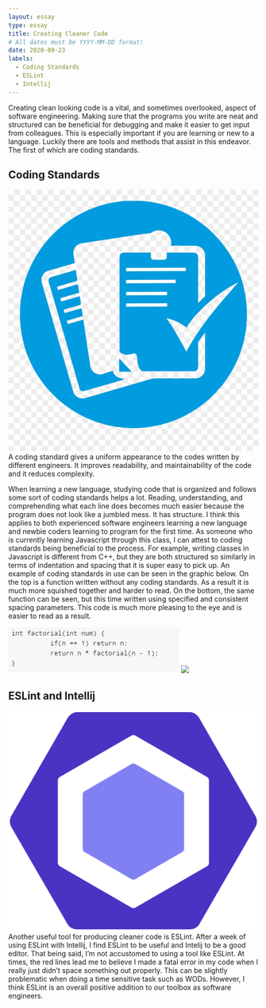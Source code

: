 ```yaml
---
layout: essay
type: essay
title: Creating Cleaner Code
# All dates must be YYYY-MM-DD format!
date: 2020-09-23
labels:
  - Coding Standards 
  - ESLint
  - Intellij
---
```


Creating clean looking code is a vital, and sometimes overlooked, aspect of software engineering. Making sure that the programs you write are neat and structured can be beneficial for debugging and make it easier to get input from colleagues. This is especially important if you are learning or new to a language. Luckily there are tools and methods that assist in this endeavor. The first of which are coding standards. 

## Coding Standards 

<img class="ui tiny left floated image" src="../images/coding_stand_logo.png">
A coding standard gives a uniform appearance to the codes written by different engineers. It improves readability, and maintainability of the code and it reduces complexity.

 When learning a new language, studying code that is organized and follows some sort of coding standards helps a lot. Reading, understanding, and comprehending what each line does becomes much easier because the program does not look like a jumbled mess. It has structure. I think this applies to both experienced software engineers learning a new language and newbie coders learning to program for the first time. 
As someone who is currently learning Javascript through this class, I can attest to coding standards being beneficial to the process. For example, writing classes in Javascript is different from C++, but they are both structured so similarly in terms of indentation and spacing that it is super easy to pick up.
An example of coding standards in use can be seen in the graphic below. On the top is a function written without any coding standards. As a result it is much more squished together and harder to read. On the bottom, the same function can be seen, but this time written using specified and consistent spacing parameters. This code is much more pleasing to the eye and is easier to read as a result. 

<div class="ui medium rounded images">
  <img class="ui image" src="../images/bad_code.png">
  <img class="ui image" src="../images/good_cod.png">
</div>

## ESLint and Intellij

<img class="ui tiny left floated image" src="../images/eslint_logo.png">
Another useful tool for producing cleaner code is ESLint. After a week of using ESLint with Intellij, I find ESLint to be useful and Intelij to be a good editor. That being said, I’m not accustomed to using a tool like ESLint. At times, the red lines lead me to believe I made a fatal error in my code when I really just didn’t space something out properly. This can be slightly problematic when doing a time sensitive task such as WODs. However, I think ESLint is an overall positive addition to our toolbox as software engineers. 
